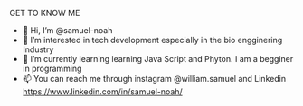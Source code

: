 GET TO KNOW ME
- 👋 Hi, I’m @samuel-noah
- 👀 I’m interested in tech development especially in the bio engginering Industry
- 🌱 I’m currently learning learning Java Script and Phyton. I am a begginer in programming 
- 📫 You can reach me through instagram @william.samuel and Linkedin https://www.linkedin.com/in/samuel-noah/

<!---
samuel-noah/samuel-noah is a ✨ special ✨ repository because its `README.md` (this file) appears on your GitHub profile.
You can click the Preview link to take a look at your changes.
--->

